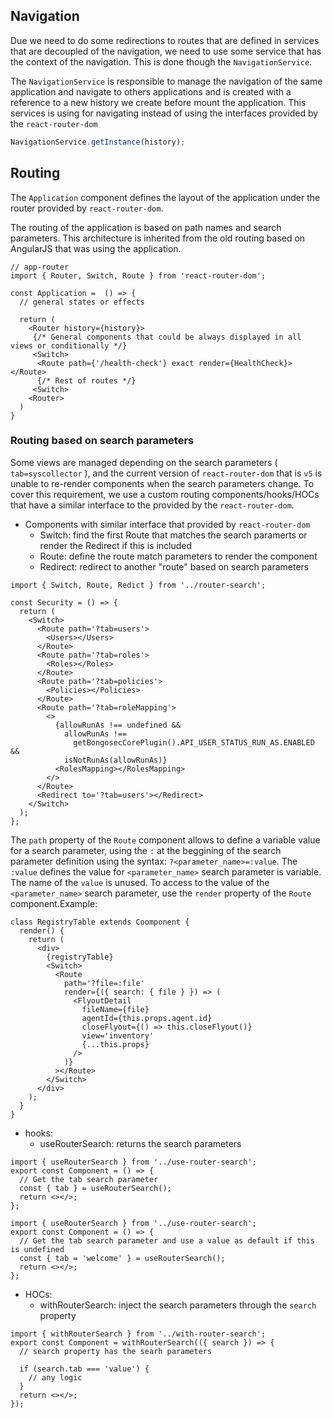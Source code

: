 ## Navigation

Due we need to do some redirections to routes that are defined in services that are decoupled of the navigation, we need to use some service that has the context of the navigation. This is done though the `NavigationService`.

The `NavigationService` is responsible to manage the navigation of the same application and navigate to others applications and is created with a reference to a new history we create before mount the application. This services is using for navigating instead of using the interfaces provided by the `react-router-dom`

```ts
NavigationService.getInstance(history);
```

## Routing

The `Application` component defines the layout of the application under the router provided by `react-router-dom`.

The routing of the application is based on path names and search parameters. This architecture is inherited from the old routing based on AngularJS that was using the application.

```tsx
// app-router
import { Router, Switch, Route } from 'react-router-dom';

const Application =  () => {
  // general states or effects

  return (
    <Router history={history}>
     {/* General components that could be always displayed in all views or conditionally */}
     <Switch>
      <Route path={'/health-check'} exact render={HealthCheck}></Route>
      {/* Rest of routes */}
     <Switch>
    <Router>
  )
}
```

### Routing based on search parameters

Some views are managed depending on the search parameters ( `tab=syscollector` ), and the current version of `react-router-dom` that is `v5` is unable to re-render components when the search parameters change. To cover this requirement, we use a custom routing components/hooks/HOCs that have a similar interface to the provided by the `react-router-dom`.

- Components with similar interface that provided by `react-router-dom`
  - Switch: find the first Route that matches the search paramerts or render the Redirect if this is included
  - Route: define the route match parameters to render the component
  - Redirect: redirect to another "route" based on search parameters

```tsx
import { Switch, Route, Redict } from '../router-search';

const Security = () => {
  return (
    <Switch>
      <Route path='?tab=users'>
        <Users></Users>
      </Route>
      <Route path='?tab=roles'>
        <Roles></Roles>
      </Route>
      <Route path='?tab=policies'>
        <Policies></Policies>
      </Route>
      <Route path='?tab=roleMapping'>
        <>
          {allowRunAs !== undefined &&
            allowRunAs !==
              getBongosecCorePlugin().API_USER_STATUS_RUN_AS.ENABLED &&
            isNotRunAs(allowRunAs)}
          <RolesMapping></RolesMapping>
        </>
      </Route>
      <Redirect to='?tab=users'></Redirect>
    </Switch>
  );
};
```

The `path` property of the `Route` component allows to define a variable value for a search parameter, using the `:` at the beggining of the search parameter definition using the syntax: `?<parameter_name>=:value`. The `:value` defines the value for `<parameter_name>` search parameter is variable. The name of the `value` is unused. To access to the value of the `<parameter_name>` search parameter, use the `render` property of the `Route` component.Example:

```tsx
class RegistryTable extends Coomponent {
  render() {
    return (
      <div>
        {registryTable}
        <Switch>
          <Route
            path='?file=:file'
            render={({ search: { file } }) => (
              <FlyoutDetail
                fileName={file}
                agentId={this.props.agent.id}
                closeFlyout={() => this.closeFlyout()}
                view='inventory'
                {...this.props}
              />
            )}
          ></Route>
        </Switch>
      </div>
    );
  }
}
```

- hooks:
  - useRouterSearch: returns the search parameters

```tsx
import { useRouterSearch } from '../use-router-search';
export const Component = () => {
  // Get the tab search parameter
  const { tab } = useRouterSearch();
  return <></>;
};
```

```tsx
import { useRouterSearch } from '../use-router-search';
export const Component = () => {
  // Get the tab search parameter and use a value as default if this is undefined
  const { tab = 'welcome' } = useRouterSearch();
  return <></>;
};
```

- HOCs:
  - withRouterSearch: inject the search parameters through the `search` property

```tsx
import { withRouterSearch } from '../with-router-search';
export const Component = withRouterSearch(({ search }) => {
  // search property has the searh parameters

  if (search.tab === 'value') {
    // any logic
  }
  return <></>;
});
```
